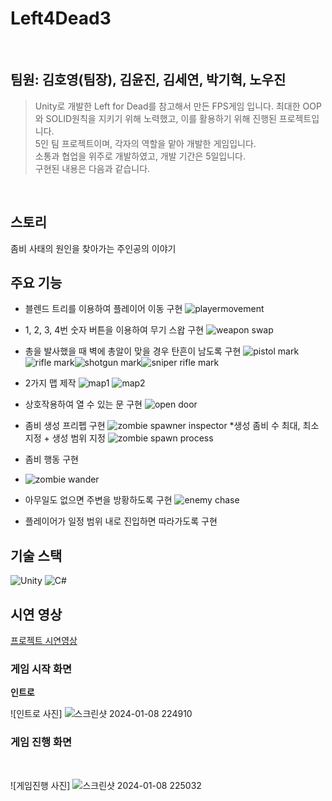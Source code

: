 # Left4Dead3
</br>

## 팀원: 김호영(팀장), 김윤진, 김세연, 박기혁, 노우진

> Unity로 개발한 Left for Dead를 참고해서 만든 FPS게임 입니다.
> 최대한 OOP 와 SOLID원칙을 지키기 위해 노력했고, 이를 활용하기 위해 진행된 프로젝트입니다.  
> 5인 팀 프로젝트이며, 각자의 역할을 맡아 개발한 게임입니다.    
> 소통과 협업을 위주로 개발하였고, 개발 기간은 5일입니다.  
> 구현된 내용은 다음과 같습니다.

</br>

## 스토리 

좀비 사태의 원인을 찾아가는 주인공의 이야기

## 주요 기능
* 블렌드 트리를 이용하여 플레이어 이동 구현
![playermovement](https://github.com/Noname136-rpg/Left4Dead3/assets/71596977/a6223acb-55b0-4c49-975a-ccfe1d721a50)
  
* 1, 2, 3, 4번 숫자 버튼을 이용하여 무기 스왑 구현
![weapon swap](https://github.com/Noname136-rpg/Left4Dead3/assets/71596977/9e8e6351-b786-41a8-98f4-1a58db7d1b9b)

* 총을 발사했을 때 벽에 총알이 맞을 경우 탄흔이 남도록 구현
![pistol mark](https://github.com/Noname136-rpg/Left4Dead3/assets/71596977/7962c395-d6ed-4487-8a20-07e379f47174)![rifle mark](https://github.com/Noname136-rpg/Left4Dead3/assets/71596977/b7e6c27f-6a94-4bd6-b033-98dcab646343)![shotgun mark](https://github.com/Noname136-rpg/Left4Dead3/assets/71596977/79d27d95-afd5-4aac-bceb-504a8aa4cfbc)![sniper rifle mark](https://github.com/Noname136-rpg/Left4Dead3/assets/71596977/48223caa-922e-46b0-b438-dc5743ddde05)

* 2가지 맵 제작
![map1](https://github.com/Noname136-rpg/Left4Dead3/assets/71596977/345ef2fa-f323-4605-be76-150fdf95b582)
![map2](https://github.com/Noname136-rpg/Left4Dead3/assets/71596977/a8838526-d4af-473f-a2fa-748b001f5548)

* 상호작용하여 열 수 있는 문 구현
![open door](https://github.com/Noname136-rpg/Left4Dead3/assets/71596977/ed17f5a7-552d-4b72-a287-59bbad51a9c2)

* 좀비 생성 프리펩 구현
  ![zombie spawner inspector](https://github.com/Noname136-rpg/Left4Dead3/assets/71596977/05692e1d-477b-4158-ad77-93b632b52ff3)
  *생성 좀비 수 최대, 최소 지정 + 생성 범위 지정
  ![zombie spawn process](https://github.com/Noname136-rpg/Left4Dead3/assets/71596977/5f63f0e0-6c3d-4cec-8ae3-00418ec8d1a8)

* 좀비 행동 구현
* 
  ![zombie wander](https://github.com/Noname136-rpg/Left4Dead3/assets/71596977/8adbf473-0c83-4084-848b-eac9d0a6b53d)

* 아무일도 없으면 주변을 방황하도록 구현
  ![enemy chase](https://github.com/Noname136-rpg/Left4Dead3/assets/71596977/444d5e18-165a-4fc8-a905-bf0508bb7c74)
* 플레이어가 일정 범위 내로 진입하면 따라가도록 구현


##  기술 스택

![Unity](https://img.shields.io/badge/-Unity-%23000000?style=flat-square&logo=Unity)
![C#](https://img.shields.io/badge/-C%23-%7ED321?logo=Csharp&style=flat)


## 시연 영상

[프로젝트 시연영상](https://www.youtube.com/watch?si=wMofkp5eqLR7Vec9&v=dgR9kV6tJ7s&feature=youtu.be) 


### 게임 시작 화면

__인트로__

![인트로 사진]
![스크린샷 2024-01-08 224910](https://github.com/Noname136-rpg/Left4Dead3/assets/71596977/f51bafbf-56e6-4a96-b2a2-cfff67e28428)



### 게임 진행 화면

<br/>

![게임진행 사진]
![스크린샷 2024-01-08 225032](https://github.com/Noname136-rpg/Left4Dead3/assets/71596977/71d1dda4-f247-44d0-b1c6-5b5cdaa2586c)



<br/>
